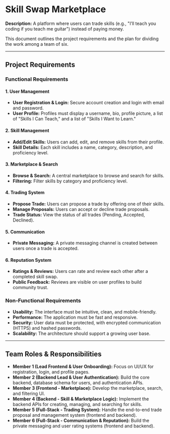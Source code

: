 # Skill Swap Marketplace

**Description:** A platform where users can trade skills (e.g., "I’ll teach you coding if you teach me guitar") instead of paying money.

This document outlines the project requirements and the plan for dividing the work among a team of six.

---

## Project Requirements

### Functional Requirements

#### 1. User Management
-   **User Registration & Login:** Secure account creation and login with email and password.
-   **User Profile:** Profiles must display a username, bio, profile picture, a list of "Skills I Can Teach," and a list of "Skills I Want to Learn."

#### 2. Skill Management
-   **Add/Edit Skills:** Users can add, edit, and remove skills from their profile.
-   **Skill Details:** Each skill includes a name, category, description, and proficiency level.

#### 3. Marketplace & Search
-   **Browse & Search:** A central marketplace to browse and search for skills.
-   **Filtering:** Filter skills by category and proficiency level.

#### 4. Trading System
-   **Propose Trade:** Users can propose a trade by offering one of their skills.
-   **Manage Proposals:** Users can accept or decline trade proposals.
-   **Trade Status:** View the status of all trades (Pending, Accepted, Declined).

#### 5. Communication
-   **Private Messaging:** A private messaging channel is created between users once a trade is accepted.

#### 6. Reputation System
-   **Ratings & Reviews:** Users can rate and review each other after a completed skill swap.
-   **Public Feedback:** Reviews are visible on user profiles to build community trust.

### Non-Functional Requirements

-   **Usability:** The interface must be intuitive, clean, and mobile-friendly.
-   **Performance:** The application must be fast and responsive.
-   **Security:** User data must be protected, with encrypted communication (HTTPS) and hashed passwords.
-   **Scalability:** The architecture should support a growing user base.

---

## Team Roles & Responsibilities

-   **Member 1 (Lead Frontend & User Onboarding):** Focus on UI/UX for registration, login, and profile pages.
-   **Member 2 (Backend Lead & User Authentication):** Build the core backend, database schema for users, and authentication APIs.
-   **Member 3 (Frontend - Marketplace):** Develop the marketplace, search, and filtering UI.
-   **Member 4 (Backend - Skill & Marketplace Logic):** Implement the backend APIs for creating, managing, and searching for skills.
-   **Member 5 (Full-Stack - Trading System):** Handle the end-to-end trade proposal and management system (frontend and backend).
-   **Member 6 (Full-Stack - Communication & Reputation):** Build the private messaging and user rating systems (frontend and backend).
